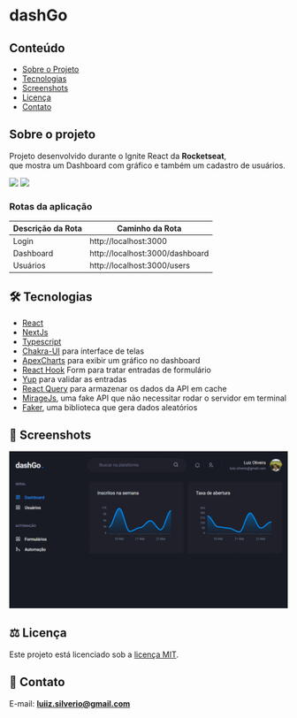 # dashGo 

## Conteúdo
* [Sobre o Projeto](#sobre-o-projeto)
* [Tecnologias](#hammer_and_wrench-tecnologias)
* [Screenshots](#camera_flash-screenshots)
* [Licença](#balance_scale-licença)
* [Contato](#email-contato)

## Sobre o projeto
Projeto desenvolvido durante o Ignite React da __Rocketseat__,<br />
que mostra um Dashboard com gráfico e também um cadastro de usuários.

![](https://img.shields.io/github/languages/count/luiizsilverio/dashgo)
![](https://img.shields.io/github/languages/top/luiizsilverio/dashgo)

### Rotas da aplicação
| Descrição da Rota | Caminho da Rota |
|---|---|
| Login | http://localhost:3000 | 
| Dashboard | http://localhost:3000/dashboard | 
| Usuários | http://localhost:3000/users |

## :hammer_and_wrench: Tecnologias
* <ins>React</ins>
* <ins>NextJs</ins>
* <ins>Typescript</ins>
* <ins>Chakra-UI</ins> para interface de telas
* <ins>ApexCharts</ins> para exibir um gráfico no dashboard
* <ins>React Hook</ins> Form para tratar entradas de formulário
* <ins>Yup</ins> para validar as entradas
* <ins>React Query</ins> para armazenar os dados da API em cache
* <ins>MirageJs</ins>, uma fake API que não necessitar rodar o servidor em terminal
* <ins>Faker</ins>, uma biblioteca que gera dados aleatórios

## :camera_flash: Screenshots
![](https://github.com/luiizsilverio/dashgo/blob/main/public/dashgo.gif)

## :balance_scale: Licença
Este projeto está licenciado sob a [licença MIT](LICENSE).

## :email: Contato

E-mail: [**luiiz.silverio@gmail.com**](mailto:luiiz.silverio@gmail.com)
